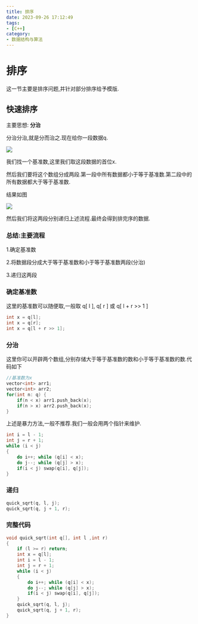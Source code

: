 ```yaml
---
title: 排序
date: 2023-09-26 17:12:49
tags:
- [C++]
category: 
- 数据结构与算法
---
```


# 排序

这一节主要是排序问题,并针对部分排序给予模版.

## 快速排序

主要思想: **分治**

分治分治,就是分而治之.现在给你一段数据q.

![](https://dreamend.oss-cn-shanghai.aliyuncs.com/sort01.png)

我们找一个基准数,这里我们取这段数据的首位x.

然后我们要将这个数组分成两段.第一段中所有数据都小于等于基准数.第二段中的所有数据都大于等于基准数.

结果如图

![](https://dreamend.oss-cn-shanghai.aliyuncs.com/sort02.png)

然后我们将这两段分别递归上述流程.最终会得到排完序的数据.

### 总结:主要流程

1.确定基准数

2.将数据段分成大于等于基准数和小于等于基准数两段(分治)

3.递归这两段

### 确定基准数

这里的基准数可以随便取,一般取 q[ l ], q[ r ] 或 q[ l + r >> 1 ]

```c++
int x = q[l];
int x = q[r];
int x = q[l + r >> 1];
```



### 分治

这里你可以开辟两个数组,分别存储大于等于基准数的数和小于等于基准数的数.代码如下

```c++
//基准数为x
vector<int> arr1;
vector<int> arr2;
for(int n: q) {
    if(n < x) arr1.push_back(x);
    if(n > x) arr2.push_back(x);
}
```

上述是暴力方法,一般不推荐.我们一般会用两个指针来维护.

```c++
int i = l - 1;
int j = r + 1;
while (i < j)
{
    do i++; while (q[i] < x);
    do j--; while (q[j] > x);
    if(i < j) swap(q[i], q[j]);
}
```

### 递归

```c++
quick_sqrt(q, l, j);
quick_sqrt(q, j + 1, r);
```

### 完整代码

```c++
void quick_sqrt(int q[], int l ,int r)
{
	if (l >= r) return;
	int x = q[l];
	int i = l - 1;
	int j = r + 1;
	while (i < j)
	{
		do i++; while (q[i] < x);
		do j--; while (q[j] > x);
		if(i < j) swap(q[i], q[j]);
	}
	quick_sqrt(q, l, j);
	quick_sqrt(q, j + 1, r);
}
```
